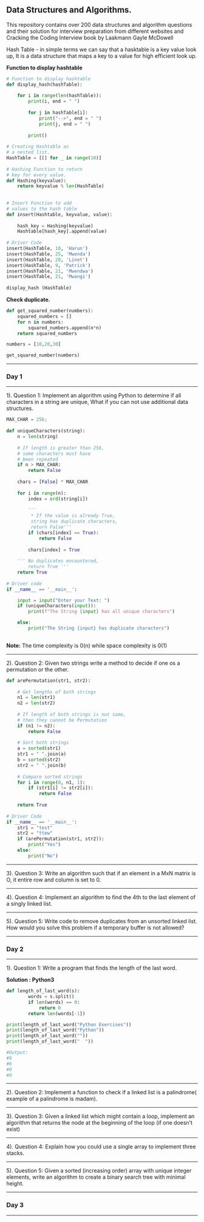 ## **Data Structures and Algorithms.**

This repository contains over 200 data structures and algorithm questions and their solution for interview preparation from different websites and Cracking the Coding Interview book by  Laakmann Gayle McDowell


Hash Table - in simple terms we can say that a hasktable is a key value look up, It is a data structure that maps a key to a value for high efficient look up. 

**Function to display hashtable** 

```python
# Function to display hashtable
def display_hash(hashTable):
      
    for i in range(len(hashTable)):
        print(i, end = " ")
          
        for j in hashTable[i]:
            print("-->", end = " ")
            print(j, end = " ")
              
        print()
  
# Creating Hashtable as 
# a nested list.
HashTable = [[] for _ in range(10)]
  
# Hashing Function to return 
# key for every value.
def Hashing(keyvalue):
    return keyvalue % len(HashTable)
  
  
# Insert Function to add
# values to the hash table
def insert(Hashtable, keyvalue, value):
      
    hash_key = Hashing(keyvalue)
    Hashtable[hash_key].append(value)
  
# Driver Code
insert(HashTable, 10, 'Harun')
insert(HashTable, 25, 'Mwenda')
insert(HashTable, 20, 'Linet')
insert(HashTable, 9, 'Patrick')
insert(HashTable, 21, 'Mwendwa')
insert(HashTable, 21, 'Mwangi')
  
display_hash (HashTable)
```


**Check duplicate.**

```python 
def get_squared_number(numbers):
    squared_numbers = [] 
    for n in numbers: 
        squared_numbers.append(n*n) 
    return squared_numbers 

numbers = [10,20,30]

get_squared_number(numbers)
```

---
### **Day 1**
---

1). Question 1: Implement an algorithm using Python to determine if all characters in a string are unique, What if you can not use additional data structures. 

```python 
MAX_CHAR = 256;
 
def uniqueCharacters(string):
    n = len(string)
     
    # If length is greater than 256,
    # some characters must have
    # been repeated
    if n > MAX_CHAR:
        return False
 
    chars = [False] * MAX_CHAR
 
    for i in range(n):
        index = ord(string[i])
 
        '''
         * If the value is already True,
         string has duplicate characters,
         return False'''
        if (chars[index] == True):
            return False
 
        chars[index] = True
 
    ''' No duplicates encountered,
        return True '''
    return True
 
# Driver code
if __name__ == '__main__':

    input = input("Enter your Text: ")
    if (uniqueCharacters(input)):
        print(f"The String {input} has all unique characters")

    else:
        print("The String {input} has duplicate characters")
 

``` 


**Note:** The time complexity is 0(n) while space complexity is 0(1) 


--- 

2). Question 2: Given two strings write a method to decide if one os a permutation or the other. 


```python 
def arePermutation(str1, str2):
     
    # Get lengths of both strings
    n1 = len(str1)
    n2 = len(str2)
 
    # If length of both strings is not same,
    # then they cannot be Permutation
    if (n1 != n2):
        return False
 
    # Sort both strings
    a = sorted(str1)
    str1 = " ".join(a)
    b = sorted(str2)
    str2 = " ".join(b)
 
    # Compare sorted strings
    for i in range(0, n1, 1):
        if (str1[i] != str2[i]):
            return False
 
    return True
 
# Driver Code
if __name__ == '__main__':
    str1 = "test"
    str2 = "ttew"
    if (arePermutation(str1, str2)):
        print("Yes")
    else:
        print("No")
```

--- 

3). Question 3: Write an algorithm such that if an element in a MxN matrix is O, it entire row and column is set to 0. 


--- 
4). Question 4: Implement an algorithm to find the 4th to the last element of a singly linked list. 


--- 

5). Question 5: Write code to remove duplicates from an unsorted linked list. How would you solve this problem if a temporary buffer is not allowed? 



--- 

### **Day 2**

---
1). Question 1: Write a program that finds the length of the last word.  

**Solution : Python3** 

```python 
def length_of_last_word(s):
        words = s.split()
        if len(words) == 0:
            return 0
        return len(words[-1])

print(length_of_last_word("Python Exercises"))
print(length_of_last_word("Python"))
print(length_of_last_word(""))
print(length_of_last_word("  "))

#Output: 
#9
#6
#0
#0

```
----

2). Question 2: Implement a function to check if a linked list is a palindrome( example of a palindrome is madam). 

--- 

3). Question 3:  Given a linked list which might contain a loop, implement an algorithm that returns the node at the beginning of the loop (if one doesn’t exist)  

---


4). Question 4: Explain how you could use a single array to implement three stacks. 


---

5). Question 5: Given a sorted (increasing order) array with unique integer elements, write an algorithm to create a binary search tree with minimal height. 

---  

### **Day 3**

---











